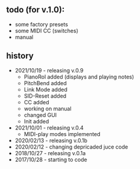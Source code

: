 todo (for v.1.0):
-----
- some factory presets
- some MIDI CC (switches)
- manual

history
-------
- 2021/10/19 - releasing v.0.9
  - PianoRol added (displays and playing notes)
  - PitchBend added
  - Link Mode added
  - SID-Reset added
  - CC added
  - working on manual
  - changed GUI
  - Init added
- 2021/10/01 - releasing v.0.4
  - MIDI-play modes implemented
- 2020/02/13 - releasing v.0.1b
- 2020/02/12 - changing depricaded juce code
- 2018/10/27 - releasing v.0.1a
- 2017/10/28 - starting to code